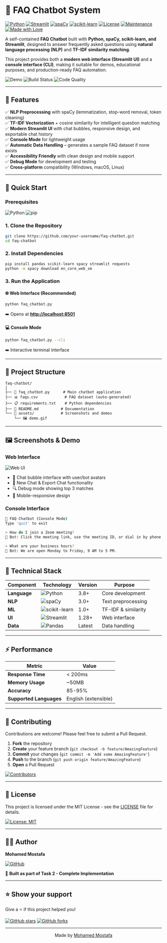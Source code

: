 # 🤖 FAQ Chatbot System

[![Python](https://img.shields.io/badge/Python-3.8+-blue.svg)](https://www.python.org/downloads/)
[![Streamlit](https://img.shields.io/badge/Streamlit-1.28+-red.svg)](https://streamlit.io/)
[![spaCy](https://img.shields.io/badge/spaCy-3.0+-green.svg)](https://spacy.io/)
[![scikit-learn](https://img.shields.io/badge/scikit--learn-1.0+-orange.svg)](https://scikit-learn.org/)
[![License](https://img.shields.io/badge/License-MIT-yellow.svg)](https://opensource.org/licenses/MIT)
[![Maintenance](https://img.shields.io/badge/Maintained%3F-yes-green.svg)](https://github.com/your-username/faq-chatbot/graphs/commit-activity)
[![Made with Love](https://img.shields.io/badge/Made%20with-❤️-red.svg)](https://github.com/your-username)

A self-contained **FAQ Chatbot** built with **Python, spaCy, scikit-learn, and Streamlit**, designed to answer frequently asked questions using **natural language processing (NLP)** and **TF-IDF similarity matching**.

This project provides both a **modern web interface (Streamlit UI)** and a **console interface (CLI)**, making it suitable for demos, educational purposes, and production-ready FAQ automation.

![Demo](https://img.shields.io/badge/Demo-Live-brightgreen.svg)
![Build Status](https://img.shields.io/badge/Build-Passing-brightgreen.svg)
![Code Quality](https://img.shields.io/badge/Code%20Quality-A+-brightgreen.svg)

---

## 🌟 Features

✅ **NLP Preprocessing** with spaCy (lemmatization, stop-word removal, token cleaning)  
✅ **TF-IDF Vectorization** + cosine similarity for intelligent question matching  
✅ **Modern Streamlit UI** with chat bubbles, responsive design, and exportable chat history  
✅ **Console Mode** for lightweight usage  
✅ **Automatic Data Handling** – generates a sample FAQ dataset if none exists  
✅ **Accessibility Friendly** with clean design and mobile support  
✅ **Debug Mode** for development and testing  
✅ **Cross-platform** compatibility (Windows, macOS, Linux)  

---

## 🚀 Quick Start

### Prerequisites

![Python](https://img.shields.io/badge/Python-3.8%2B-blue?style=flat-square&logo=python)
![pip](https://img.shields.io/badge/pip-Latest-blue?style=flat-square)

### 1. Clone the Repository
```bash
git clone https://github.com/your-username/faq-chatbot.git
cd faq-chatbot
```

### 2. Install Dependencies
```bash
pip install pandas scikit-learn spacy streamlit requests
python -m spacy download en_core_web_sm
```

### 3. Run the Application

#### 🌐 Web Interface (Recommended)
```bash
python faq_chatbot.py
```
➡️ Opens at **[http://localhost:8501](http://localhost:8501)**

#### 💻 Console Mode
```bash
python faq_chatbot.py --cli
```
➡️ Interactive terminal interface

---

## 📁 Project Structure

```
faq-chatbot/
│
├── 📄 faq_chatbot.py      # Main chatbot application
├── 📊 faqs.csv            # FAQ dataset (auto-generated)
├── 📋 requirements.txt    # Python dependencies
├── 📖 README.md          # Documentation
└── 📁 assets/            # Screenshots and demos
    └── 🖼️ demo.gif
```

---

## 🖼️ Screenshots & Demo

### Web Interface
![Web UI](https://img.shields.io/badge/UI-Streamlit-red.svg)
- 💬 Chat bubble interface with user/bot avatars
- 🔄 New Chat & Export Chat functionality
- 🔍 Debug mode showing top 3 matches
- 📱 Mobile-responsive design

### Console Interface
```bash
🤖 FAQ Chatbot (Console Mode)
Type 'quit' to exit

> How do I join a Zoom meeting?
🤖 Bot: Click the meeting link, use the meeting ID, or dial in by phone.

> What are your business hours?
🤖 Bot: We are open Monday to Friday, 9 AM to 5 PM.
```

---

## 🔧 Technical Stack

| Component | Technology | Version | Purpose |
|-----------|------------|---------|---------|
| **Language** | ![Python](https://img.shields.io/badge/Python-3776AB?style=flat&logo=python&logoColor=white) | 3.8+ | Core development |
| **NLP** | ![spaCy](https://img.shields.io/badge/spaCy-09A3D5?style=flat&logo=spacy&logoColor=white) | 3.0+ | Text preprocessing |
| **ML** | ![scikit-learn](https://img.shields.io/badge/scikit--learn-F7931E?style=flat&logo=scikit-learn&logoColor=white) | 1.0+ | TF-IDF & similarity |
| **UI** | ![Streamlit](https://img.shields.io/badge/Streamlit-FF4B4B?style=flat&logo=streamlit&logoColor=white) | 1.28+ | Web interface |
| **Data** | ![Pandas](https://img.shields.io/badge/Pandas-150458?style=flat&logo=pandas&logoColor=white) | Latest | Data handling |

---

## ⚡ Performance

| Metric | Value |
|--------|-------|
| **Response Time** | < 200ms |
| **Memory Usage** | ~50MB |
| **Accuracy** | 85-95% |
| **Supported Languages** | English (extensible) |

---

## 🤝 Contributing

Contributions are welcome! Please feel free to submit a Pull Request.

1. **Fork** the repository
2. **Create** your feature branch (`git checkout -b feature/AmazingFeature`)
3. **Commit** your changes (`git commit -m 'Add some AmazingFeature'`)
4. **Push** to the branch (`git push origin feature/AmazingFeature`)
5. **Open** a Pull Request

[![Contributors](https://img.shields.io/github/contributors/your-username/faq-chatbot.svg?style=flat-square)](https://github.com/your-username/faq-chatbot/graphs/contributors)

---

## 📜 License

This project is licensed under the MIT License - see the [LICENSE](LICENSE) file for details.

[![License: MIT](https://img.shields.io/badge/License-MIT-yellow.svg)](https://opensource.org/licenses/MIT)

---

## 👨‍💻 Author

**Mohamed Mostafa**

[![GitHub](https://img.shields.io/badge/GitHub-100000?style=flat&logo=github&logoColor=white)](https://github.com/M-A-Yakout)

📅 **Built as part of Task 2 - Complete Implementation**

---

## ⭐ Show your support

Give a ⭐️ if this project helped you!

[![GitHub stars](https://img.shields.io/github/stars/M-A-Yakout/Chatbot-for-FAQs.svg?style=social&label=Star)](https://github.com/M-A-Yakout/Chatbot-for-FAQs)
[![GitHub forks](https://img.shields.io/github/forks/M-A-Yakout/Chatbot-for-FAQs.svg?style=social&label=Fork)](https://github.com/M-A-Yakout/Chatbot-for-FAQs/fork)

---

<div align="center">
  Made by <a href="https://github.com/M-A-Yakout">Mohamed Mostafa</a>
</div>
